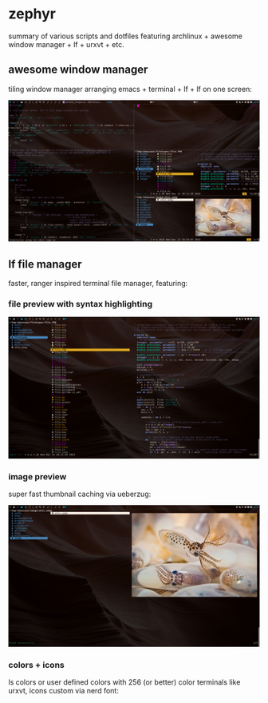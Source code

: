 # zephyr
summary of various scripts and dotfiles featuring archlinux + awesome
window manager + lf + urxvt + etc.


## awesome window manager

tiling window manager arranging emacs + terminal + lf + lf on one
screen:

![awesome](.colibri/screens/awesome.png)


## lf file manager
faster, ranger inspired terminal file manager, featuring:


### file preview with syntax highlighting

![lf](.colibri/screens/lf.png)


### image preview

super fast thumbnail caching via ueberzug:

![image](.colibri/screens/image.png)


### colors + icons

ls colors or user defined colors with 256 (or better) color terminals
like urxvt, icons custom via nerd font:
